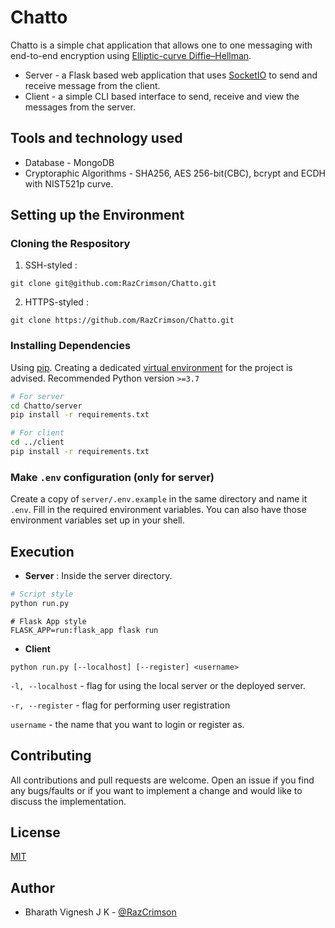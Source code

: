 # Chatto

Chatto is a simple chat application that allows one to one messaging with end-to-end encryption using [Elliptic-curve Diffie–Hellman](https://en.wikipedia.org/wiki/Elliptic-curve_Diffie%E2%80%93Hellman). 

* Server - a Flask based web application that uses [SocketIO](https://socket.io/) to send and receive message from the client. 
* Client - a simple CLI based interface to send, receive and view the messages from the server.

## Tools and technology used

* Database - MongoDB
* Cryptoraphic Algorithms - SHA256, AES 256-bit(CBC), bcrypt and ECDH with NIST521p curve.


## Setting up the Environment

### Cloning the Respository

1. SSH-styled :

```
git clone git@github.com:RazCrimson/Chatto.git
```

2. HTTPS-styled :

```
git clone https://github.com/RazCrimson/Chatto.git
```

### Installing Dependencies
Using [pip](https://pip.pypa.io/en/stable/). Creating a dedicated [virtual environment](https://packaging.python.org/guides/installing-using-pip-and-virtual-environments/) for the project is advised. Recommended Python version `>=3.7`

```bash
# For server
cd Chatto/server
pip install -r requirements.txt

# For client
cd ../client
pip install -r requirements.txt
```

### Make `.env` configuration (only for server)
Create a copy of `server/.env.example` in the same directory and name it `.env`. Fill in the required environment variables. You can also have those environment variables set up in your shell.


## Execution
* **Server** : Inside the server directory.

```bash
# Script style
python run.py
```

```
# Flask App style
FLASK_APP=run:flask_app flask run
```

* **Client** 
```
python run.py [--localhost] [--register] <username>
```
`-l, --localhost` - flag for using the local server or the deployed server.

`-r, --register`  - flag for performing user registration

`username` - the name that you want to login or register as.


## Contributing
All contributions and pull requests are welcome. Open an issue if you find any bugs/faults or if you want to implement a change and would like to discuss the implementation.



## License
[MIT](https://choosealicense.com/licenses/mit/)

## Author
* Bharath Vignesh J K - [@RazCrimson](https://github.com/RazCrimson)
